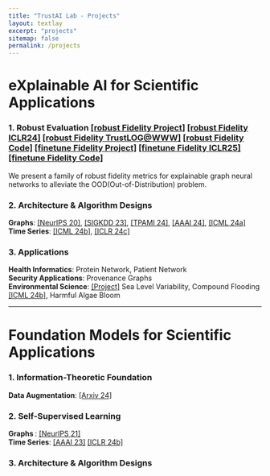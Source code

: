 ```yaml
---
title: "TrustAI Lab - Projects"
layout: textlay
excerpt: "projects"
sitemap: false
permalink: /projects
---
```

# eXplainable AI for Scientific Applications
### 1. Robust Evaluation  [[robust Fidelity Project]](https://trustai4s-lab.github.io/fidelity.html) [[robust Fidelity ICLR24]](https://openreview.net/pdf?id=up6hr4hIQH) [[robust Fidelity TrustLOG@WWW]](https://trustai4s-lab.github.io/papers/TheWebConf24-robust%20fidelity.pdf) [[robust Fidelity Code]](https://github.com/AslanDing/Fidelity)  [[finetune Fidelity Project]](https://trustai4s-lab.github.io/ffidelity.html) [[finetune Fidelity ICLR25]](https://openreview.net/pdf?id=X0r4BN50Dv) [[finetune Fidelity Code]](https://github.com/AslanDing/Finetune-Fidelity)
We present a family of robust fidelity metrics for explainable graph neural networks to  alleviate the OOD(Out-of-Distribution) problem.

### 2. Architecture & Algorithm Designs
<b>Graphs</b>: [[NeurIPS 20]](https://arxiv.org/abs/2011.04573), [[SIGKDD 23]](https://arxiv.org/abs/2307.07832), [[TPAMI 24]](https://ieeexplore.ieee.org/abstract/document/10423141), [[AAAI 24]](https://arxiv.org/abs/2312.05596), [[ICML 24a]](https://arxiv.org/abs/2402.02036)  
<b>Time Series</b>: [[ICML 24b]](https://arxiv.org/abs/2405.09308), [[ICLR 24c]](https://arxiv.org/abs/2401.08552)

### 3. Applications
<b>Health Informatics</b>: Protein Network, Patient Network  
<b>Security Applications</b>:  Provenance Graphs  
<b>Environmental Science</b>: [[Project]](https://climate-tech.cs.fiu.edu/research/) Sea Level Variability, Compound Flooding [[ICML 24b]](https://arxiv.org/abs/2405.09308), Harmful Algae Bloom

---

# Foundation Models for Scientific Applications

### 1. Information-Theoretic Foundation
<b>Data Augmentation</b>: [[Arxiv 24]](https://arxiv.org/abs/2402.05039)

### 2. Self-Supervised Learning
<b> Graphs </b>: [[NeurIPS 21]](https://arxiv.org/abs/2110.15438)  
<b>Time Series</b>: [[AAAI 23]](https://arxiv.org/abs/2303.11911) [[ICLR 24b]](https://arxiv.org/abs/2402.10434)

### 3. Architecture & Algorithm Designs
